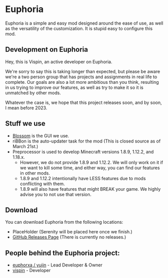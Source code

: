 # Euphoria
Euphoria is a simple and easy mod designed around the ease of use, as well as the versatility of the customization. It is stupid easy to configure this mod.

## Development on Euphoria
Hey, this is Vispin, an active developer on Euphoria. 

We're sorry to say this is taking longer than expected, but please be aware we're a two person group that has projects and assignments in real life to complete.
Our goals are also a lot more ambitious than you think, resulting in us trying to improve our features, as well as try to make it so it is unmatched by other mods. 

Whatever the case is, we hope that this project releases soon, and by soon, I mean before 2023.

## Stuff we use

* [Blossom](https://github.com/isolysm/blossom) is the GUI we use.
* riBBon is the auto-updater task for the mod (This is closed source as of March 21st.)
* Preprocessor is used to develop Minecraft versions 1.8.9, 1.12.2, and 1.18.x. 
  * However, we do not provide 1.8.9 and 1.12.2. We will only work on it if we want to kill some time, and either way, you can find our features in other mods.
  * 1.8.9 and 1.12.2 intentionally have LESS features due to mods conflicting with them.
  * 1.8.9 will also have features that might BREAK your game. We highly advise you to not use that version. 

## Download
You can download Euphoria from the following locations:

* PlaceHolder (Serenity will be placed here once we finish.)
* [GitHub Releases Page](https://github.com/isolysm/Euphoria/releases) (There is currently no releases.)

## People behind the Euphoria project:
* [euphorxa / yujin](https://github.com/euphorxa) - Lead Developer & Owner
* [vispin](https://github.com/vispin) - Developer
